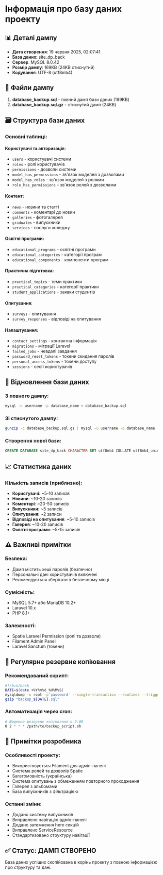 # Інформація про базу даних проекту

## 📊 Деталі дампу
- **Дата створення**: 19 червня 2025, 02:07:41
- **База даних**: site_dp_back
- **Сервер**: MySQL 8.0.42
- **Розмір дампу**: 169KB (24KB стиснутий)
- **Кодування**: UTF-8 (utf8mb4)

## 📁 Файли дампу
1. **database_backup.sql** - повний дамп бази даних (169KB)
2. **database_backup.sql.gz** - стиснутий дамп (24KB)

## 🗃️ Структура бази даних

### Основні таблиці:

#### Користувачі та авторизація:
- `users` - користувачі системи
- `roles` - ролі користувачів
- `permissions` - дозволи системи
- `model_has_permissions` - зв'язок моделей з дозволами
- `model_has_roles` - зв'язок моделей з ролями
- `role_has_permissions` - зв'язок ролей з дозволами

#### Контент:
- `news` - новини та статті
- `comments` - коментарі до новин
- `galleries` - фотогалерея
- `graduates` - випускники
- `services` - послуги коледжу

#### Освітні програми:
- `educational_programs` - освітні програми
- `educational_categories` - категорії програм
- `educational_components` - компоненти програм

#### Практична підготовка:
- `practical_topics` - теми практики
- `practical_categories` - категорії практики
- `student_applications` - заявки студентів

#### Опитування:
- `surveys` - опитування
- `survey_responses` - відповіді на опитування

#### Налаштування:
- `contact_settings` - контактна інформація
- `migrations` - міграції Laravel
- `failed_jobs` - невдалі завдання
- `password_reset_tokens` - токени скидання паролів
- `personal_access_tokens` - токени доступу
- `sessions` - сесії користувачів

## 🔧 Відновлення бази даних

### З повного дампу:
```bash
mysql -u username -p database_name < database_backup.sql
```

### Зі стиснутого дампу:
```bash
gunzip -c database_backup.sql.gz | mysql -u username -p database_name
```

### Створення нової бази:
```sql
CREATE DATABASE site_dp_back CHARACTER SET utf8mb4 COLLATE utf8mb4_unicode_ci;
```

## 📈 Статистика даних

### Кількість записів (приблизно):
- **Користувачі**: ~5-10 записів
- **Новини**: ~10-20 записів
- **Коментарі**: ~20-50 записів
- **Випускники**: ~5 записів
- **Опитування**: ~2 записи
- **Відповіді на опитування**: ~5-10 записів
- **Галерея**: ~10-20 записів
- **Освітні програми**: ~5-15 записів

## ⚠️ Важливі примітки

### Безпека:
- Дамп містить хеші паролів (безпечно)
- Персональні дані користувачів включені
- Рекомендується зберігати в безпечному місці

### Сумісність:
- MySQL 5.7+ або MariaDB 10.2+
- Laravel 10.x
- PHP 8.1+

### Залежності:
- Spatie Laravel Permission (ролі та дозволи)
- Filament Admin Panel
- Laravel Sanctum (токени)

## 🔄 Регулярне резервне копіювання

### Рекомендований скрипт:
```bash
#!/bin/bash
DATE=$(date +%Y%m%d_%H%M%S)
mysqldump -u root -p'password' --single-transaction --routines --triggers site_dp_back > "backup_${DATE}.sql"
gzip "backup_${DATE}.sql"
```

### Автоматизація через cron:
```bash
# Щоденне резервне копіювання о 2:00
0 2 * * * /path/to/backup_script.sh
```

## 📝 Примітки розробника

### Особливості проекту:
- Використовується Filament для адмін-панелі
- Система ролей та дозволів Spatie
- Багатомовність (українська)
- Система опитувань з обмеженням повторного проходження
- Галерея з альбомами
- База випускників з фільтрацією

### Останні зміни:
- Додано систему випускників
- Виправлено навігацію адмін-панелі
- Додано затемнення hero секцій
- Виправлено ServiceResource
- Стандартизовано структуру навігації

## ✅ Статус: ДАМП СТВОРЕНО

База даних успішно скопійована в корінь проекту з повною інформацією про структуру та дані.
